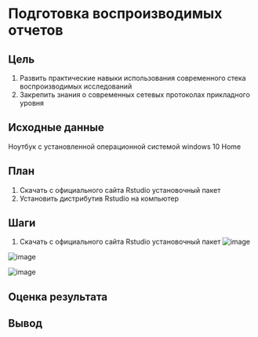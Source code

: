 # Подготовка воспроизводимых отчетов
## Цель
1. Развить практические навыки использования современного стека воспроизводимых исследований
2. Закрепить знания о современных сетевых протоколах прикладного уровня
## Исходные данные
Ноутбук с установленной операционной системой windows 10 Home
## План
1. Скачать с официального сайта Rstudio установочный пакет
2. Установить дистрибутив Rstudio на компьютер
## Шаги
1. Скачать с официального сайта Rstudio установочный пакет
![image](https://github.com/user-attachments/assets/d5cc9416-b9b0-46c6-a724-5409d7cd0c33)

![image](https://github.com/user-attachments/assets/be08703e-3370-4e8b-afa4-3990946114b5)


![image](https://github.com/user-attachments/assets/32839819-2a79-4dfd-b85f-a101356489a3)

## Оценка результата
## Вывод

